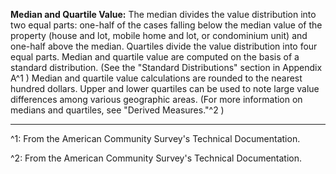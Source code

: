 
**Median and Quartile Value:** The median divides the value distribution into two equal parts: one-half of the cases falling below the median value of the property (house and lot, mobile home and lot, or condominium unit) and one-half above the median. Quartiles divide the value distribution into four equal parts. Median and quartile value are computed on the basis of a standard distribution. (See the "Standard Distributions" section in Appendix A^1 )
Median and quartile value calculations are rounded to the nearest hundred dollars. Upper and lower quartiles can be used to note large value differences among various geographic areas. (For more information on medians and quartiles, see "Derived Measures."^2 )

***

^1: From the American Community Survey's Technical Documentation.  

^2: From the American Community Survey's Technical Documentation.
